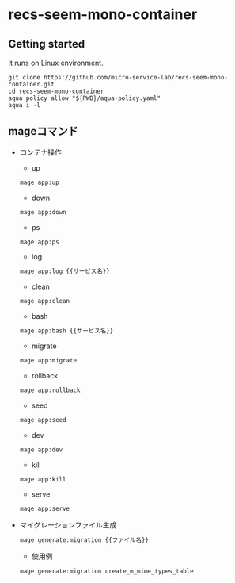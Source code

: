 # recs-seem-mono-container

## Getting started

It runs on Linux environment.

```shell
git clone https://github.com/micro-service-lab/recs-seem-mono-container.git
cd recs-seem-mono-container
aqua policy allow "${PWD}/aqua-policy.yaml"
aqua i -l
```

## mageコマンド

- コンテナ操作
    - up
	``` sh
	mage app:up
	```
    - down
	``` sh
	mage app:down
	```
    - ps
	``` sh
	mage app:ps
	```
    - log
	``` sh
	mage app:log {{サービス名}}
	```
    - clean
	``` sh
	mage app:clean
	```
    - bash
	``` sh
	mage app:bash {{サービス名}}
	```
    - migrate
	``` sh
	mage app:migrate
	```
    - rollback
	``` sh
	mage app:rollback
	```
    - seed
	``` sh
	mage app:seed
	```
	- dev
	``` sh
	mage app:dev
	```
	- kill
	``` sh
	mage app:kill
	```
	- serve
	``` sh
	mage app:serve
	```

- マイグレーションファイル生成
	``` sh
	mage generate:migration {{ファイル名}}
	```
    - 使用例

	``` sh
	mage generate:migration create_m_mime_types_table
	```
